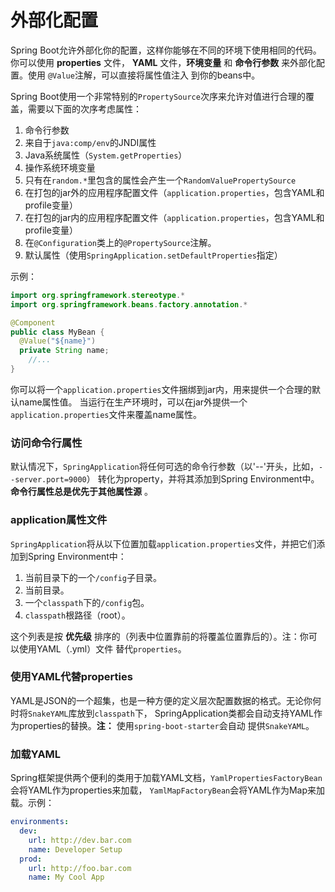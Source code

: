 外部化配置
=====================
Spring Boot允许外部化你的配置，这样你能够在不同的环境下使用相同的代码。你可以使用 **properties** 文件，
**YAML** 文件，**环境变量** 和 **命令行参数** 来外部化配置。使用 `@Value`注解，可以直接将属性值注入
到你的beans中。

Spring Boot使用一个非常特别的`PropertySource`次序来允许对值进行合理的覆盖，需要以下面的次序考虑属性：

1. 命令行参数
2. 来自于`java:comp/env`的JNDI属性
3. Java系统属性（`System.getProperties`）
4. 操作系统环境变量
5. 只有在`random.*`里包含的属性会产生一个`RandomValuePropertySource`
6. 在打包的jar外的应用程序配置文件（`application.properties`，包含YAML和profile变量）
7. 在打包的jar内的应用程序配置文件（`application.properties`，包含YAML和profile变量）
8. 在`@Configuration`类上的`@PropertySource`注解。
9. 默认属性（使用`SpringApplication.setDefaultProperties`指定）

示例：
```java
import org.springframework.stereotype.*
import org.springframework.beans.factory.annotation.*

@Component
public class MyBean {
  @Value("${name}")
  private String name;
    //...
}
```
你可以将一个`application.properties`文件捆绑到jar内，用来提供一个合理的默认name属性值。
当运行在生产环境时，可以在jar外提供一个`application.properties`文件来覆盖name属性。

### 访问命令行属性
默认情况下，`SpringApplication`将任何可选的命令行参数（以'--'开头，比如，`--server.port=9000`）
转化为property，并将其添加到Spring Environment中。**命令行属性总是优先于其他属性源** 。

### application属性文件
`SpringApplication`将从以下位置加载`application.properties`文件，并把它们添加到Spring Environment中：

1. 当前目录下的一个`/config`子目录。
2. 当前目录。
3. 一个`classpath`下的`/config`包。
4. `classpath`根路径（root）。

这个列表是按 **优先级** 排序的（列表中位置靠前的将覆盖位置靠后的）。注：你可以使用YAML（.yml）文件
替代`properties`。

### 使用YAML代替properties
YAML是JSON的一个超集，也是一种方便的定义层次配置数据的格式。无论你何时将`SnakeYAML`库放到`classpath`下，
SpringApplication类都会自动支持YAML作为properties的替换。**注：** 使用`spring-boot-starter`会自动
提供`SnakeYAML`。

### 加载YAML
Spring框架提供两个便利的类用于加载YAML文档，`YamlPropertiesFactoryBean`会将YAML作为properties来加载，
`YamlMapFactoryBean`会将YAML作为Map来加载。示例：
```yml
environments:
  dev:
    url: http://dev.bar.com
    name: Developer	Setup
  prod:
    url: http://foo.bar.com
    name: My Cool App
```
